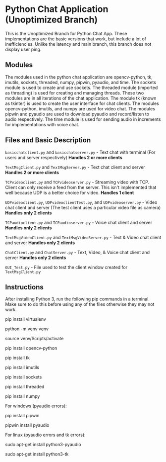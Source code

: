 # Python Chat Application (Unoptimized Branch)
This is the Unoptimized Branch for Python Chat App. These implementations are the basic versions that work, but include a lot of inefficiencies. Unlike the latency and main branch, this branch does not display user ping.

## Modules
The modules used in the python chat application are opencv-python, tk, imutils, sockets, threaded, numpy, pipwin, pyaudio, and time. The sockets module is used to create and use sockets. The threaded module (imported as threading) is used for creating and managing threads. These two modules are in all iterations of the chat application. The module tk (known as tkinter) is used to create the user interface for chat clients. The modules opencv-python, imutils, and numpy are used for video chat. The modules pipwin and pyaudio are used to download pyaudio and record/listen to audio respectively. The time module is used for sending audio in increments for implementations with voice chat.

## Files and Basic Description
`basicchatclient.py` and `basicchatserver.py` - Text chat with terminal (For users and server respectively) **Handles 2 or more clients**

`TextMsgClient.py` and `TextMsgServer.py` - Text chat client and server **Handles 2 or more clients**

`TCPvideoclient.py` and `TCPvideoserver.py` - Streaming video with TCP. Client can only receive a feed from the server. This isn't implemented that well because UDP is a better choice for video. **Handles 1 client**

`UDPvideoclient.py`, `UDPvideoclientTest.py`, and `UDPvideoserver.py` - Video chat client and server (The test client uses a particular video file as camera) **Handles only 2 clients**

`TCPaudioclient.py` and `TCPaudioserver.py` - Voice chat client and server **Handles only 2 clients**

`TextMsgVideoClient.py` and `TextMsgVideoServer.py` - Text & Video chat client and server **Handles only 2 clients**

`ChatClient.py` and `ChatServer.py` - Text, Video, & Voice chat client and server **Handles only 2 clients**

`GUI_Test.py` - File used to test the client window created for `TextMsgClient.py`

## Instructions
After installing Python 3, run the following pip commands in a terminal. Make sure to do this before using any of the files otherwise they may not work.

pip install virtualenv

python -m venv venv

source venv/Scripts/activate

pip install opencv-python

pip install tk

pip install imutils

pip install sockets

pip install threaded

pip install numpy

For windows (pyaudio errors):

pip install pipwin

pipwin install pyaudio

For linux (pyaudio errors and tk errors):

sudo apt-get install python3-pyaudio

sudo apt-get install python3-tk